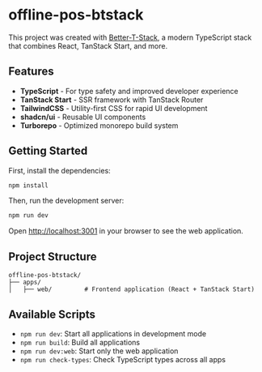 # offline-pos-btstack

This project was created with [Better-T-Stack](https://github.com/AmanVarshney01/create-better-t-stack), a modern TypeScript stack that combines React, TanStack Start, and more.

## Features

- **TypeScript** - For type safety and improved developer experience
- **TanStack Start** - SSR framework with TanStack Router
- **TailwindCSS** - Utility-first CSS for rapid UI development
- **shadcn/ui** - Reusable UI components
- **Turborepo** - Optimized monorepo build system

## Getting Started

First, install the dependencies:

```bash
npm install
```


Then, run the development server:

```bash
npm run dev
```

Open [http://localhost:3001](http://localhost:3001) in your browser to see the web application.



## Project Structure

```
offline-pos-btstack/
├── apps/
│   ├── web/         # Frontend application (React + TanStack Start)
```

## Available Scripts

- `npm run dev`: Start all applications in development mode
- `npm run build`: Build all applications
- `npm run dev:web`: Start only the web application
- `npm run check-types`: Check TypeScript types across all apps
